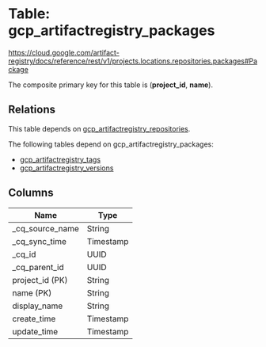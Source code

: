 # Table: gcp_artifactregistry_packages

https://cloud.google.com/artifact-registry/docs/reference/rest/v1/projects.locations.repositories.packages#Package

The composite primary key for this table is (**project_id**, **name**).

## Relations

This table depends on [gcp_artifactregistry_repositories](gcp_artifactregistry_repositories).

The following tables depend on gcp_artifactregistry_packages:
  - [gcp_artifactregistry_tags](gcp_artifactregistry_tags)
  - [gcp_artifactregistry_versions](gcp_artifactregistry_versions)

## Columns

| Name          | Type          |
| ------------- | ------------- |
|_cq_source_name|String|
|_cq_sync_time|Timestamp|
|_cq_id|UUID|
|_cq_parent_id|UUID|
|project_id (PK)|String|
|name (PK)|String|
|display_name|String|
|create_time|Timestamp|
|update_time|Timestamp|